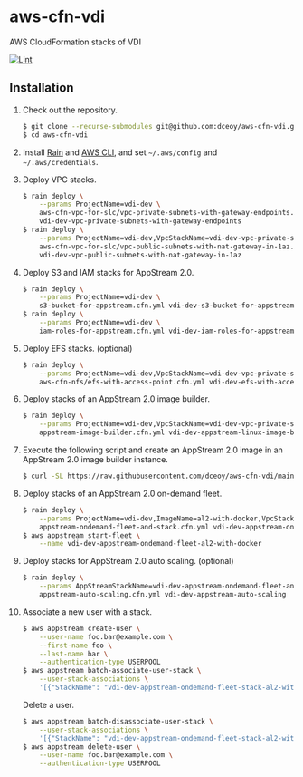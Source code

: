 aws-cfn-vdi
===========

AWS CloudFormation stacks of VDI

[![Lint](https://github.com/dceoy/aws-cfn-vdi/actions/workflows/lint.yml/badge.svg)](https://github.com/dceoy/aws-cfn-vdi/actions/workflows/lint.yml)

Installation
------------

1.  Check out the repository.

    ```sh
    $ git clone --recurse-submodules git@github.com:dceoy/aws-cfn-vdi.git
    $ cd aws-cfn-vdi
    ```

2.  Install [Rain](https://github.com/aws-cloudformation/rain) and [AWS CLI](https://aws.amazon.com/cli/), and set `~/.aws/config` and `~/.aws/credentials`.

3.  Deploy VPC stacks.

    ```sh
    $ rain deploy \
        --params ProjectName=vdi-dev \
        aws-cfn-vpc-for-slc/vpc-private-subnets-with-gateway-endpoints.cfn.yml \
        vdi-dev-vpc-private-subnets-with-gateway-endpoints
    $ rain deploy \
        --params ProjectName=vdi-dev,VpcStackName=vdi-dev-vpc-private-subnets-with-gateway-endpoints \
        aws-cfn-vpc-for-slc/vpc-public-subnets-with-nat-gateway-in-1az.cfn.yml \
        vdi-dev-vpc-public-subnets-with-nat-gateway-in-1az
    ```

4.  Deploy S3 and IAM stacks for AppStream 2.0.

    ```sh
    $ rain deploy \
        --params ProjectName=vdi-dev \
        s3-bucket-for-appstream.cfn.yml vdi-dev-s3-bucket-for-appstream
    $ rain deploy \
        --params ProjectName=vdi-dev \
        iam-roles-for-appstream.cfn.yml vdi-dev-iam-roles-for-appstream
    ```

5.  Deploy EFS stacks. (optional)

    ```sh
    $ rain deploy \
        --params ProjectName=vdi-dev,VpcStackName=vdi-dev-vpc-private-subnets-with-gateway-endpoints \
        aws-cfn-nfs/efs-with-access-point.cfn.yml vdi-dev-efs-with-access-point
    ```

6.  Deploy stacks of an AppStream 2.0 image builder.

    ```sh
    $ rain deploy \
        --params ProjectName=vdi-dev,VpcStackName=vdi-dev-vpc-private-subnets-with-gateway-endpoints,IamStackName=vdi-dev-iam-roles-for-appstream \
        appstream-image-builder.cfn.yml vdi-dev-appstream-linux-image-builder
    ```

7.  Execute the following script and create an AppStream 2.0 image in an AppStream 2.0 image builder instance.

    ```sh
    $ curl -SL https://raw.githubusercontent.com/dceoy/aws-cfn-vdi/main/create_al2_image.sh | bash
    ```

8.  Deploy stacks of an AppStream 2.0 on-demand fleet.

    ```sh
    $ rain deploy \
        --params ProjectName=vdi-dev,ImageName=al2-with-docker,VpcStackName=vdi-dev-vpc-private-subnets-with-gateway-endpoints,IamStackName=vdi-dev-iam-roles-for-appstream \
        appstream-ondemand-fleet-and-stack.cfn.yml vdi-dev-appstream-ondemand-fleet-and-stack
    $ aws appstream start-fleet \
        --name vdi-dev-appstream-ondemand-fleet-al2-with-docker
    ```

9.  Deploy stacks for AppStream 2.0 auto scaling. (optional)

    ```sh
    $ rain deploy \
        --params AppStreamStackName=vdi-dev-appstream-ondemand-fleet-and-stack,IamStackName=vdi-dev-iam-roles-for-appstream \
        appstream-auto-scaling.cfn.yml vdi-dev-appstream-auto-scaling
    ```

10. Associate a new user with a stack.

    ```sh
    $ aws appstream create-user \
        --user-name foo.bar@example.com \
        --first-name foo \
        --last-name bar \
        --authentication-type USERPOOL
    $ aws appstream batch-associate-user-stack \
        --user-stack-associations \
        '[{"StackName": "vdi-dev-appstream-ondemand-fleet-stack-al2-with-docker", "UserName": "foo.bar@example.com", "AuthenticationType": "USERPOOL", "SendEmailNotification": true}]'
    ```

    Delete a user.

    ```sh
    $ aws appstream batch-disassociate-user-stack \
        --user-stack-associations \
        '[{"StackName": "vdi-dev-appstream-ondemand-fleet-stack-al2-with-docker", "UserName": "foo.bar@example.com", "AuthenticationType": "USERPOOL", "SendEmailNotification": true}]'
    $ aws appstream delete-user \
        --user-name foo.bar@example.com \
        --authentication-type USERPOOL
    ```
